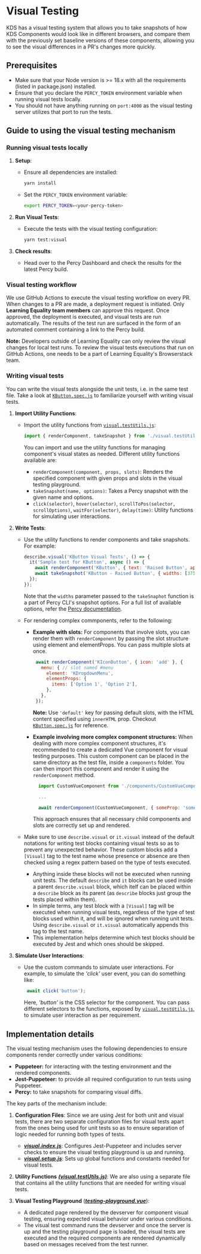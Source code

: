 # Visual Testing

KDS has a visual testing system that allows you to take snapshots of how KDS Components would look like in different browsers, and compare them with the previously set baseline versions of these components, allowing you to see the visual differences in a PR's changes more quickly.

## Prerequisites

- Make sure that your Node version is >= 18.x with all the requirements (listed in package.json) installed.
- Ensure that you declare the `PERCY_TOKEN` environment variable when running visual tests locally.
- You should not have anything running on `port:4000` as the visual testing server utilizes that port to run the tests.

## Guide to using the visual testing mechanism

### Running visual tests locally

1. **Setup**:
   - Ensure all dependencies are installed:

     ```bash
     yarn install
     ```

   - Set the `PERCY_TOKEN` environment variable:

     ```bash
     export PERCY_TOKEN=<your-percy-token>
     ```

2. **Run Visual Tests**:
   - Execute the tests with the visual testing configuration:

     ```bash
     yarn test:visual
     ```

3. **Check results**:
   - Head over to the Percy Dashboard and check the results for the latest Percy build.

### Visual testing workflow

  We use GitHub Actions to execute the visual testing workflow on every PR. When changes to a PR are made, a deployment request is initiated. Only **Learning Equality team members** can approve this request. Once approved, the deployment is executed, and visual tests are run automatically. The results of the test run are surfaced in the form of an automated comment containing a link to the Percy build.

  **Note:** Developers outside of Learning Equality can only review the visual changes for local test runs. To review the visual tests executions that run on GitHub Actions, one needs to be a part of Learning Equality's Browserstack team.

### Writing visual tests

  You can write the visual tests alongside the unit tests, i.e. in the same test file. Take a look at [`KButton.spec.js`](../lib/buttons-and-links/__tests__/KButton.spec.js) to familiarize yourself with writing visual tests.

1. **Import Utility Functions**:
   - Import the utility functions from [`visual.testUtils.js`](../jest.conf/visual.testUtils.js):

     ```javascript
     import { renderComponent, takeSnapshot } from './visual.testUtils';
     ```

     You can import and use the utility functions for managing component's visual states as needed. Different utility functions available are:

      - `renderComponent(component, props, slots)`: Renders the specified component with given props and slots in the visual testing playground.
      - `takeSnapshot(name, options)`: Takes a Percy snapshot with the given name and options.
      - `click(selector)`, `hover(selector)`, `scrollToPos(selector, scrollOptions)`, `waitFor(selector)`, `delay(time)`: Utility functions for simulating user interactions.

2. **Write Tests**:
   - Use the utility functions to render components and take snapshots. For example:

     ```javascript
     describe.visual('KButton Visual Tests', () => {
       it('Sample test for KButton', async () => {
         await renderComponent('KButton', { text: 'Raised Button', appearance: 'raised-button' });
         await takeSnapshot('KButton - Raised Button', { widths: [375, 520] });
       });
     });
     ```
     Note that the `widths` parameter passed to the `takeSnaphot` function is a part of Percy CLI's snapshot options. For a full list of available options, refer the [Percy documentation](https://www.browserstack.com/docs/percy/take-percy-snapshots/snapshots-via-scripts#per-snapshot-configuration).

   - For rendering complex commponents, refer to the following:

      - **Example with slots:** For components that involve slots, you can render them with `renderComponent` by passing the slot structure using element and elementProps. You can pass multiple slots at once.

           ```javascript
            await renderComponent('KIconButton', { icon: 'add' }, {
              menu: { // slot named #menu
                element: 'KDropdownMenu',
                elementProps: {
                  items: ['Option 1', 'Option 2'],
                },
              },
            });
          ```

          **Note:** Use `'default'` key for passing default slots, with the HTML content specified using `innerHTML` prop. Checkout [`KButton.spec.js`](../lib/buttons-and-links/__tests__/KButton.spec.js) for reference.

      - **Example involving more complex component structures:** When dealing with more complex component structures, it's recommended to create a dedicated Vue component for visual testing purposes. This custom component can be placed in the same directory as the test file, inside a `components` folder. You can then import this component and render it using the `renderComponent` method.

          ```javascript
            import CustomVueComponent from './components/CustomVueComponent.vue';

            ...

            await renderComponent(CustomVueComponent, { someProp: 'someValue' });
          ```

          This approach ensures that all necessary child components and slots are correctly set up and rendered.

   - Make sure to use `describe.visual` or `it.visual` instead of the default notations for writing test blocks containing visual tests so as to prevent any unexpected behavior. These custom blocks add a `[Visual]` tag to the test name whose presence or absence are then checked using a regex pattern based on the type of tests executed.
      - Anything inside these blocks will not be executed when running unit tests. The default `describe` and `it` blocks can be used inside a parent `describe.visual` block, which itelf can be placed within a `describe` block as its parent (as `describe` blocks just group the tests placed within them).
      - In simple terms, any test block with a `[Visual]` tag will be executed when running visual tests, regardless of the type of test blocks used within it, and will be ignored when running unit tests. Using `describe.visual` or `it.visual` automatically appends this tag to the test name.
      - This implementation helps determine which test blocks should be executed by Jest and which ones should be skipped.

3. **Simulate User Interactions**:
   - Use the custom commands to simulate user interactions. For example, to simulate the *'click'* user event, you can do something like:

     ```javascript
      await click('button');
     ```

     Here, *'button'* is the CSS selector for the component. You can pass different selectors to the functions, exposed by [`visual.testUtils.js`](../jest.conf/visual.testUtils.js), to simulate user interaction as per requirement.

## Implementation details

  The visual testing mechanism uses the following dependencies to ensure components render correctly under various conditions:

  - **Puppeteer:** for interacting with the testing environment and the rendered components.
  - **Jest-Puppeteer:** to provide all required configuration to run tests using Puppeteer.
  - **Percy:** to take snapshots for comparing visual diffs.

  The key parts of the mechanism include:

1. **Configuration Files**: Since we are using Jest for both unit and visual tests, there are two separate configuration files for visual tests apart from the ones being used for unit tests so as to ensure separation of logic needed for running both types of tests.
   - [***visual.index.js***](../jest.conf/visual.index.js): Configures Jest-Puppeteer and includes server checks to ensure the visual testing playground is up and running.
   - [***visual.setup.js***](../jest.conf/visual.setup.js): Sets up global functions and constants needed for visual tests.

2. **Utility Functions** [***(visual.testUtils.js)***](../jest.conf/visual.testUtils.js): We are also using a separate file that contains all the utility functions that are needed for writing visual tests.

3. **Visual Testing Playground** ([***testing-playground.vue***](../docs/pages/testing-playground.vue)):
   - A dedicated page rendered by the devserver for component visual testing, ensuring expected visual behavior under various conditions.
   - The visual test command runs the devserver and once the server is up and the testing playground page is loaded, the visual tests are executed and the required components are rendered dynamically based on messages received from the test runner.
